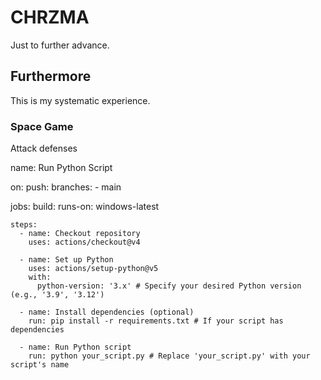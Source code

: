 # CHRZMA
Just to further advance.

## Furthermore
This is my systematic experience.

### Space Game
Attack defenses

name: Run Python Script

on:
  push:
    branches:
      - main

jobs:
  build:
    runs-on: windows-latest

    steps:
      - name: Checkout repository
        uses: actions/checkout@v4

      - name: Set up Python
        uses: actions/setup-python@v5
        with:
          python-version: '3.x' # Specify your desired Python version (e.g., '3.9', '3.12')

      - name: Install dependencies (optional)
        run: pip install -r requirements.txt # If your script has dependencies

      - name: Run Python script
        run: python your_script.py # Replace 'your_script.py' with your script's name

